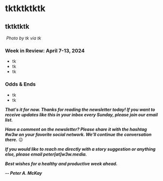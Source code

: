 <!--

Draft social posts...

-->

# tktktktktk
## tktktktk

![]()
*Photo by tk via tk*

<!-- Lede item. Should run ~450 words.

Some possibilities:

- HOMEBIAS: Does it exist in tech, as in the stock market?

- AI: Interesecting with crypto. Focus on how the interesection of AI and crypto is shaping up, with good, bad and inbetween examples.

- SVDISRUPTION: Why should Big Tech be immune to the pattern of disruption it's brought to other industries? All its players are decades-old incumbents, subject to all the forces of stagnation we've seen elsewhere.

  Founding dates and ages of the Magnificent 7 by year-end 2024:

  - Microsoft: 1975   49
  - Apple: 1976       48
  - Nvidia: 1993      31
  - Amazon: 1994      30
  - Alphabet: 1998    26
  - Tesla: 2003       21
  - Meta: 2004        20

-->

### Week in Review: April 7-13, 2024

<!-- Prompt: Leo, please summarize the news article in this browser tab. I'm looking for a paragraph of 2-3 conversational sentences, suitable to use in a newsletter I'm working on. -->

- tk
- tk
- tk

### Odds & Ends

- tk
- tk

_**That's it for now. Thanks for reading the newsletter today! If you want to receive updates like this in your inbox every Sunday, please join our email list.**_

_**Have a comment on the newsletter? Please share it with the hashtag #w3w on your favorite social network. We'll continue the conversation there.**_ 😉

_**If you would like to reach me directly with a story suggestion or anything else, please email peter[at]w3w.media.**_

_**Best wishes for a healthy and productive week ahead.**_  

_**-- Peter A. McKay**_  
